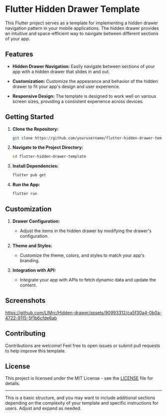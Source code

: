 

# Flutter Hidden Drawer Template

This Flutter project serves as a template for implementing a hidden drawer navigation pattern in your mobile applications. The hidden drawer provides an intuitive and space-efficient way to navigate between different sections of your app.

## Features

- **Hidden Drawer Navigation:** Easily navigate between sections of your app with a hidden drawer that slides in and out.

- **Customization:** Customize the appearance and behavior of the hidden drawer to fit your app's design and user experience.

- **Responsive Design:** The template is designed to work well on various screen sizes, providing a consistent experience across devices.

## Getting Started

1. **Clone the Repository:**
   ```bash
   git clone https://github.com/yourusername/flutter-hidden-drawer-template.git
   ```

2. **Navigate to the Project Directory:**
   ```bash
   cd flutter-hidden-drawer-template
   ```

3. **Install Dependencies:**
   ```bash
   flutter pub get
   ```

4. **Run the App:**
   ```bash
   flutter run
   ```

## Customization

1. **Drawer Configuration:**
   - Adjust the items in the hidden drawer by modifying the drawer's configuration.

2. **Theme and Styles:**
   - Customize the theme, colors, and styles to match your app's branding.

3. **Integration with API:**
   - Integrate your app with APIs to fetch dynamic data and update the content.

## Screenshots


https://github.com/LlMrc/Hidden-drawer/assets/90993312/ca5f30a4-0b0a-4722-9115-5f1b6cfde6ab


## Contributing

Contributions are welcome! Feel free to open issues or submit pull requests to help improve this template.

## License

This project is licensed under the MIT License - see the [LICENSE](LICENSE) file for details.

---

This is a basic structure, and you may want to include additional sections depending on the complexity of your template and specific instructions for users. Adjust and expand as needed.


